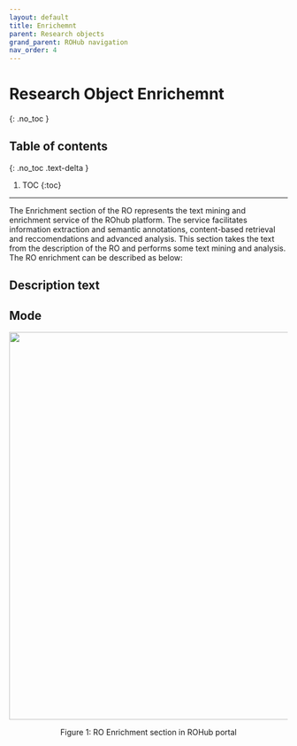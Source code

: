 ```yaml
---
layout: default
title: Enrichemnt
parent: Research objects
grand_parent: ROHub navigation
nav_order: 4
---
```


# Research Object Enrichemnt
{: .no_toc }
## Table of contents
{: .no_toc .text-delta }

1. TOC
{:toc}

---

The Enrichment section of the RO represents the text mining and enrichment service of the ROhub platform. The service facilitates information extraction and semantic annotations, content-based retrieval and reccomendations and advanced analysis. This section takes the text from the description of the RO and performs some text mining and analysis. The RO enrichment can be described as below:

## Description text

## Mode





<p align="center"> <img src="https://box.psnc.pl/f/00246f01e5/?raw=1" width="700"> </p>
<div align="center"> Figure 1: RO Enrichment section in ROHub portal </div>
